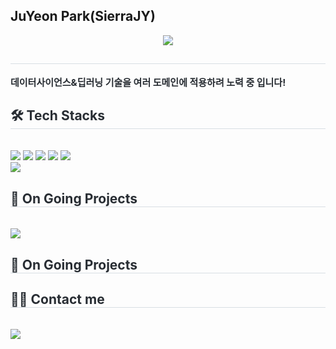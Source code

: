 ## JuYeon Park(SierraJY)

<div align= "center">
    <img src="https://capsule-render.vercel.app/api?type=waving&color=gradient&height=180&text=SierraJY's%20Projects&animation=&fontColor=ffffff&fontSize=60" />
    </div>
    <div style="text-align: left;"> 
    <h2 style="border-bottom: 1px solid #d8dee4; color: #282d33;">  </h2>  
    <div style="font-weight: 700; font-size: 15px; text-align: left; color: #282d33;"> 데이터사이언스&딥러닝 기술을 여러 도메인에 적용하려 노력 중 입니다! </div> 
    </div>
    <div style="text-align: left;">
    <h2 style="border-bottom: 1px solid #d8dee4; color: #282d33;"> 🛠️ Tech Stacks </h2> <br> 
    <div style="margin: ; text-align: left;" "text-align: left;"> <img src="https://img.shields.io/badge/PyTorch-EE4C2C?style=flat&logo=PyTorch&logoColor=white">
          <img src="https://img.shields.io/badge/Python-3776AB?style=flat&logo=Python&logoColor=white">
          <img src="https://img.shields.io/badge/Notion-000000?style=flat&logo=Notion&logoColor=white">
          <img src="https://img.shields.io/badge/Git-F05032?style=flat&logo=Git&logoColor=white">
          <img src="https://img.shields.io/badge/Github-181717?style=flat&logo=Github&logoColor=white">
          <br/><img src="https://img.shields.io/badge/C-A8B9CC?style=flat&logo=C&logoColor=white">
          </div>
    <h2 style="border-bottom: 1px solid #d8dee4; color: #282d33;"> 📌 On Going Projects </h2> <br> 
    <div style="margin: ; text-align: left;" "text-align: left;"> <img src="https://img.shields.io/badge/PyTorch-EE4C2C?style=flat&logo=PyTorch&logoColor=white">
          <h2 style="border-bottom: 1px solid #d8dee4; color: #282d33;"> 📌 On Going Projects </h2>
          </div>
    </div>
    <div style="text-align: left;">
    <h2 style="border-bottom: 1px solid #d8dee4; color: #282d33;"> 🧑‍💻 Contact me </h2> <br> 
    <div style="text-align: left;"> <a href=mailto:wndus51445@gmail.com> <img src="https://img.shields.io/badge/Gmail-EA4335?style=flat&logo=Gmail&logoColor=white&link=mailto:wndus51445@gmail.com"> </a>
          </div>  <br> 
           </div> 
    </div>
    
